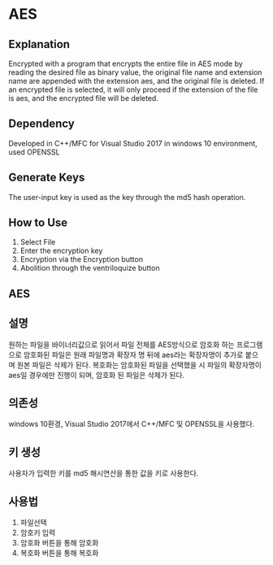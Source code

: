 # AES
Explanation
---
Encrypted with a program that encrypts the entire file in AES mode by reading the desired file as binary value, the original file name and extension name are appended with the extension aes, and the original file is deleted. If an encrypted file is selected, it will only proceed if the extension of the file is aes, and the encrypted file will be deleted.

Dependency
---
Developed in C++/MFC for Visual Studio 2017 in windows 10 environment, used OPENSSL

Generate Keys
---
The user-input key is used as the key through the md5 hash operation.

How to Use
---
1. Select File
2. Enter the encryption key
3. Encryption via the Encryption button
4. Abolition through the ventriloquize button

AES
---

설명
---
원하는 파일을 바이너리값으로 읽어서 파일 전체를 AES방식으로 암호화 하는 프로그램으로 암호화된 파일은 원래 파일명과 확장자 명 뒤에 aes라는 확장자명이 추가로 붙으며 원본 파일은 삭제가 된다. 복호화는 암호화된 파일을 선택했을 시 파일의 확장자명이 aes일 경우에만 진행이 되며, 암호화 된 파일은 삭제가 된다.

의존성
---
windows 10환경, Visual Studio 2017에서 C++/MFC 및 OPENSSL을 사용했다.

키 생성
---
사용자가 입력한 키를 md5 해시연산을 통한 값을 키로 사용한다.

사용법
---
1. 파일선택
2. 암호키 입력
3. 암호화 버튼을 통해 암호화
4. 복호화 버튼을 통해 복호화
